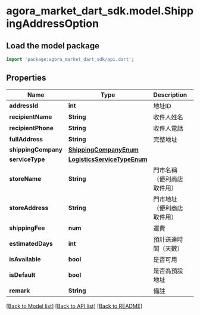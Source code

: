 # agora_market_dart_sdk.model.ShippingAddressOption

## Load the model package
```dart
import 'package:agora_market_dart_sdk/api.dart';
```

## Properties
Name | Type | Description | Notes
------------ | ------------- | ------------- | -------------
**addressId** | **int** | 地址ID | [optional] 
**recipientName** | **String** | 收件人姓名 | [optional] 
**recipientPhone** | **String** | 收件人電話 | [optional] 
**fullAddress** | **String** | 完整地址 | [optional] 
**shippingCompany** | [**ShippingCompanyEnum**](ShippingCompanyEnum.md) |  | [optional] 
**serviceType** | [**LogisticsServiceTypeEnum**](LogisticsServiceTypeEnum.md) |  | [optional] 
**storeName** | **String** | 門市名稱（便利商店取件用） | [optional] 
**storeAddress** | **String** | 門市地址（便利商店取件用） | [optional] 
**shippingFee** | **num** | 運費 | [optional] 
**estimatedDays** | **int** | 預計送達時間（天數） | [optional] 
**isAvailable** | **bool** | 是否可用 | [optional] 
**isDefault** | **bool** | 是否為預設地址 | [optional] 
**remark** | **String** | 備註 | [optional] 

[[Back to Model list]](../README.md#documentation-for-models) [[Back to API list]](../README.md#documentation-for-api-endpoints) [[Back to README]](../README.md)


